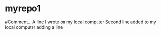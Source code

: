 # myrepo1

#Comment...
A line I wrote on my local computer
Second line added to my local computer
adding a line

